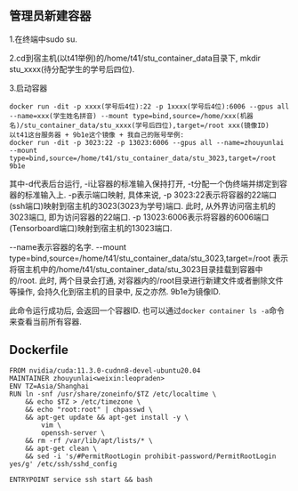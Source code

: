 ## 管理员新建容器
1.在终端中sudo su.

2.cd到宿主机(以t41举例)的/home/t41/stu_container_data目录下, mkdir stu_xxxx(待分配学生的学号后四位).

3.启动容器
```none
docker run -dit -p xxxx(学号后4位):22 -p 1xxxx(学号后4位):6006 --gpus all --name=xxx(学生姓名拼音) --mount type=bind,source=/home/xxx(机器名)/stu_container_data/stu_xxxx(学号后四位),target=/root xxx(镜像ID)
以t41这台服务器 + 9b1e这个镜像 + 我自己的账号举例:
docker run -dit -p 3023:22 -p 13023:6006 --gpus all --name=zhouyunlai --mount type=bind,source=/home/t41/stu_container_data/stu_3023,target=/root 9b1e
```
其中-d代表后台运行, -i让容器的标准输⼊保持打开, -t分配⼀个伪终端并绑定到容器的标准输⼊上.
-p表示端口映射, 具体来说, -p 3023:22表示将容器的22端口(ssh端口)映射到宿主机的3023(3023为学号)端口.
此时, 从外界访问宿主机的3023端口, 即为访问容器的22端口. -p 13023:6006表示将容器的6006端口(Tensorboard端口)映射到宿主机的13023端口.

--name表示容器的名字. --mount type=bind,source=/home/t41/stu_container_data/stu_3023,target=/root
表示将宿主机中的/home/t41/stu_container_data/stu_3023目录挂载到容器中的/root.
此时, 两个目录会打通, 对容器内的/root目录进行新建文件或者删除文件等操作, 会持久化到宿主机的目录中, 反之亦然.
9b1e为镜像ID.

此命令运行成功后, 会返回一个容器ID. 也可以通过```docker container ls -a```命令来查看当前所有容器.

## Dockerfile
```
FROM nvidia/cuda:11.3.0-cudnn8-devel-ubuntu20.04
MAINTAINER zhouyunlai<weixin:leopraden>
ENV TZ=Asia/Shanghai
RUN ln -snf /usr/share/zoneinfo/$TZ /etc/localtime \
    && echo $TZ > /etc/timezone \
    && echo "root:root" | chpasswd \
    && apt-get update && apt-get install -y \
        vim \
        openssh-server \
    && rm -rf /var/lib/apt/lists/* \
    && apt-get clean \
    && sed -i 's/#PermitRootLogin prohibit-password/PermitRootLogin yes/g' /etc/ssh/sshd_config

ENTRYPOINT service ssh start && bash
```
